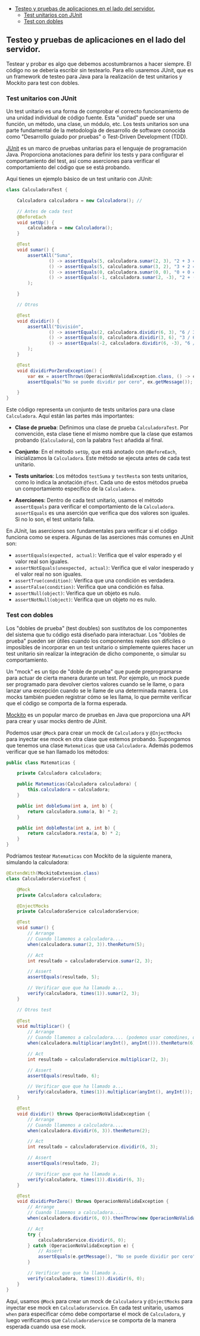 - [Testeo y pruebas de aplicaciones en el lado del servidor.](#testeo-y-pruebas-de-aplicaciones-en-el-lado-del-servidor)
  - [Test unitarios con JUnit](#test-unitarios-con-junit)
  - [Test con dobles](#test-con-dobles)


## Testeo y pruebas de aplicaciones en el lado del servidor.
Testear y probar es algo que debemos acostumbrarnos a hacer siempre. El código no se debería escribir sin testearlo. Para ello usaremos JUnit, que es un framework de testeo para Java para la realización de test unitarios y Mockito para test con dobles.

### Test unitarios con JUnit
Un test unitario es una forma de comprobar el correcto funcionamiento de una unidad individual de código fuente. Esta "unidad" puede ser una función, un método, una clase, un módulo, etc. Los tests unitarios son una parte fundamental de la metodología de desarrollo de software conocida como "Desarrollo guiado por pruebas" o Test-Driven Development (TDD).

[JUnit](https://junit.org/junit5/docs/current/user-guide/) es un marco de pruebas unitarias para el lenguaje de programación Java. Proporciona anotaciones para definir los tests y para configurar el comportamiento del test, así como aserciones para verificar el comportamiento del código que se está probando.

Aquí tienes un ejemplo básico de un test unitario con JUnit:

```java
class CalculadoraTest {

    Calculadora calculadora = new Calculadora(); //

    // Antes de cada test
    @BeforeEach
    void setUp() {
        calculadora = new Calculadora();
    }

    @Test
    void sumar() {
        assertAll("Suma",
                () -> assertEquals(5, calculadora.sumar(2, 3), "2 + 3 = 5"),
                () -> assertEquals(5, calculadora.sumar(3, 2), "3 + 2 = 5"),
                () -> assertEquals(0, calculadora.sumar(0, 0), "0 + 0 = 0"),
                () -> assertEquals(-1, calculadora.sumar(2, -3), "2 + (-3) = -1")
        );

    }

    // Otros

    @Test
    void dividir() {
        assertAll("División",
                () -> assertEquals(2, calculadora.dividir(6, 3), "6 / 3 = 2"),
                () -> assertEquals(0, calculadora.dividir(3, 6), "3 / 6 = 0"),
                () -> assertEquals(-2, calculadora.dividir(6, -3), "6 / (-3) = -2")
        );
    }

    @Test
    void dividirPorZeroException() {
        var ex = assertThrows(OperacionNoValidaException.class, () -> calculadora.dividir(2, 0), "No se puede dividir por cero");
        assertEquals("No se puede dividir por cero", ex.getMessage());

    }
}
```

Este código representa un conjunto de tests unitarios para una clase `Calculadora`. Aquí están las partes más importantes:

- **Clase de prueba**: Definimos una clase de prueba `CalculadoraTest`. Por convención, esta clase tiene el mismo nombre que la clase que estamos probando (`Calculadora`), con la palabra `Test` añadida al final.

- **Conjunto**: En el método `setUp`, que está anotado con `@BeforeEach`, inicializamos la `Calculadora`. Este método se ejecuta antes de cada test unitario.

- **Tests unitarios**: Los métodos `testSuma` y `testResta` son tests unitarios, como lo indica la anotación `@Test`. Cada uno de estos métodos prueba un comportamiento específico de la `Calculadora`.

- **Aserciones**: Dentro de cada test unitario, usamos el método `assertEquals` para verificar el comportamiento de la `Calculadora`. `assertEquals` es una aserción que verifica que dos valores son iguales. Si no lo son, el test unitario falla.

En JUnit, las aserciones son fundamentales para verificar si el código funciona como se espera. Algunas de las aserciones más comunes en JUnit son:

- `assertEquals(expected, actual)`: Verifica que el valor esperado y el valor real son iguales.
- `assertNotEquals(unexpected, actual)`: Verifica que el valor inesperado y el valor real no son iguales.
- `assertTrue(condition)`: Verifica que una condición es verdadera.
- `assertFalse(condition)`: Verifica que una condición es falsa.
- `assertNull(object)`: Verifica que un objeto es nulo.
- `assertNotNull(object)`: Verifica que un objeto no es nulo.

### Test con dobles
Los "dobles de prueba" (test doubles) son sustitutos de los componentes del sistema que tu código está diseñado para interactuar. Los "dobles de prueba" pueden ser útiles cuando los componentes reales son difíciles o imposibles de incorporar en un test unitario o simplemente quieres hacer un test unitario sin realizar la integración de dicho componente, o simular su comportamiento.

Un "mock" es un tipo de "doble de prueba" que puede preprogramarse para actuar de cierta manera durante un test. Por ejemplo, un mock puede ser programado para devolver ciertos valores cuando se le llame, o para lanzar una excepción cuando se le llame de una determinada manera. Los mocks también pueden registrar cómo se les llama, lo que permite verificar que el código se comporta de la forma esperada.

[Mockito](https://site.mockito.org/) es un popular marco de pruebas en Java que proporciona una API para crear y usar mocks dentro de JUnit. 

Podemos usar `@Mock` para crear un mock de `Calculadora` y `@InjectMocks` para inyectar ese mock en otra clase que estemos probando. Supongamos que tenemos una clase `Matematicas` que usa `Calculadora`. Además podemos verificar que se han llamado los métodos:

```java
public class Matematicas {

    private Calculadora calculadora;

    public Matematicas(Calculadora calculadora) {
        this.calculadora = calculadora;
    }

    public int dobleSuma(int a, int b) {
        return calculadora.suma(a, b) * 2;
    }

    public int dobleResta(int a, int b) {
        return calculadora.resta(a, b) * 2;
    }
}
```

Podríamos testear `Matematicas` con Mockito de la siguiente manera, simulando la calculadora:

```java
@ExtendWith(MockitoExtension.class)
class CalculadoraServiceTest {

    @Mock
    private Calculadora calculadora;

    @InjectMocks
    private CalculadoraService calculadoraService;

    @Test
    void sumar() {
        // Arrange
        // Cuando llamemos a calculadora....
        when(calculadora.sumar(2, 3)).thenReturn(5);

        // Act
        int resultado = calculadoraService.sumar(2, 3);

        // Assert
        assertEquals(resultado, 5);

        // Verificar que que ha llamado a...
        verify(calculadora, times(1)).sumar(2, 3);
    }

    // Otros test
    
    @Test
    void multiplicar() {
        // Arrange
        // Cuando llamemos a calculadora.... (podemos usar comodines, que es cualquier cosa)
        when(calculadora.multiplicar(anyInt(), anyInt())).thenReturn(6);

        // Act
        int resultado = calculadoraService.multiplicar(2, 3);

        // Assert
        assertEquals(resultado, 6);

        // Verificar que que ha llamado a...
        verify(calculadora, times(1)).multiplicar(anyInt(), anyInt());
    }

    @Test
    void dividir() throws OperacionNoValidaException {
        // Arrange
        // Cuando llamemos a calculadora....
        when(calculadora.dividir(6, 3)).thenReturn(2);

        // Act
        int resultado = calculadoraService.dividir(6, 3);

        // Assert
        assertEquals(resultado, 2);

        // Verificar que que ha llamado a...
        verify(calculadora, times(1)).dividir(6, 3);
    }

    @Test
    void dividirPorZero() throws OperacionNoValidaException {
        // Arrange
        // Cuando llamemos a calculadora....
        when(calculadora.dividir(6, 0)).thenThrow(new OperacionNoValidaException("No se puede dividir por cero"));

        // Act
        try {
            calculadoraService.dividir(6, 0);
        } catch (OperacionNoValidaException e) {
            // Assert
            assertEquals(e.getMessage(), "No se puede dividir por cero");
        }

        // Verificar que que ha llamado a...
        verify(calculadora, times(1)).dividir(6, 0);
    }
}
```

Aquí, usamos `@Mock` para crear un mock de `Calculadora` y `@InjectMocks` para inyectar ese mock en `CalculadoraService`. En cada test unitario, usamos `when` para especificar cómo debe comportarse el mock de `Calculadora`, y luego verificamos que `CalculadoraService` se comporta de la manera esperada cuando usa ese mock.
